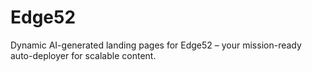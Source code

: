 # Edge52
Dynamic AI-generated landing pages for Edge52 – your mission-ready auto-deployer for scalable content.
<!-- Triggering deploy -->

